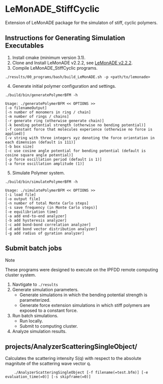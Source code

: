 # LeMonADE_StiffCyclic
Extension of LeMonADE package for the simulaton of stiff, cyclic polymers.

## Instructions for Generating Simulation Executables
1. Install cmake (minimum version 3.1).
2. Clone and Install LeMonADE v2.2.2, see [LeMonADE v2.2.2](https://github.com/LeMonADE-project/LeMonADE/tree/v2.2.2).
3. Compile LeMonADE_StiffCyclic programs.
```
./results/00_programs/bash/build_LeMonADE.sh -p <path/to/lemonade>
```
4. Generate initial polymer configuration and settings.
```
./build/bin/generatePolymerBFM -h

Usage: ./generatePolymerBFM << OPTIONS >> 
[-o filenameOutput] 
[-n number of monomers in ring / chain] 
[-m number of rings / chains] 
[-r generate ring (otherwise generate chain)] 
[-k bending potential strength (otherwise no bending potential)] 
[-f constant force that molecules experience (otherwise no force is applied)] 
[-v string with three integers xyz denoting the force orientation in each dimension (default is 111)] 
[-b box size]
[-c use cosine angle potential for bending potential (default is cosine square angle potential)]
[-p force oscillation period (default is 1)]
[-a force oscillation amplitude (1)]

```
5. Simulate Polymer system.
```
./build/bin/simulatePolymerBFM -h

Usage: ./simulatePolymerBFM << OPTIONS >> 
[-i load file] 
[-o output file] 
[-n number of total Monte Carlo steps] 
[-s save frequency (in Monte Carlo steps)]
[-e equilibriation time]
[-a add end-to-end analyzer]
[-b add hysteresis analyzer]
[-c add bond-bond correlation analyzer]
[-d add bond vector distribution analyzer]
[-g add radius of gyration analyzer]

```
## Submit batch jobs
>[!NOTE]
>These programs were designed to execute on the IPFDD remote computing cluster system.
1. Navtigate to `./results`
2. Generate simulation parameters.
	-  Generate simulations in which the bending potential strength is parameterized. 
	-  Generate force extension simulations in which stiff polymers are exposed to a constant force. 
3. Run batch simulations.
	-  Run locally.
	-  Submit to computing cluster.
4. Analyze simulation results.


## projects/AnalyzerScatteringSingleObject/

Calculates the scattering intensity S(q) with respect to the absolute magnitute of the scattering wave vector q.  

```
    ./AnalyzerScatteringSingleObject [-f filename(=test.bfm)] [-e evaluation_time(=0)] [-s skipframe(=0)]
```